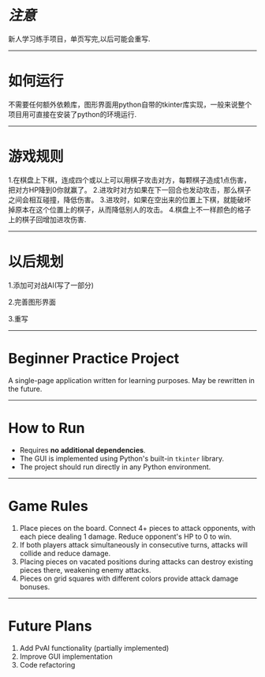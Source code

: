 # ***注意***

新人学习练手项目，单页写完,以后可能会重写.

---

# 如何运行

不需要任何额外依赖库，图形界面用python自带的tkinter库实现，一般来说整个项目用可直接在安装了python的环境运行.

---

# 游戏规则

1.在棋盘上下棋，连成四个或以上可以用棋子攻击对方，每颗棋子造成1点伤害，把对方HP降到0你就赢了。
2.进攻时对方如果在下一回合也发动攻击，那么棋子之间会相互碰撞，降低伤害。
3.进攻时，如果在空出来的位置上下棋，就能破坏掉原本在这个位置上的棋子，从而降低别人的攻击。
4.棋盘上不一样颜色的格子上的棋子回增加进攻伤害.

---

# 以后规划

1.添加可对战AI(写了一部分)

2.完善图形界面

3.重写


---

# **Beginner Practice Project**  
A single-page application written for learning purposes. May be rewritten in the future.

---

# How to Run  
- Requires **no additional dependencies**.  
- The GUI is implemented using Python's built-in `tkinter` library.  
- The project should run directly in any Python environment.  

---

# Game Rules  
1. Place pieces on the board. Connect 4+ pieces to attack opponents, with each piece dealing 1 damage. Reduce opponent's HP to 0 to win.  
2. If both players attack simultaneously in consecutive turns, attacks will collide and reduce damage.  
3. Placing pieces on vacated positions during attacks can destroy existing pieces there, weakening enemy attacks.  
4. Pieces on grid squares with different colors provide attack damage bonuses.

---

# Future Plans  
1. Add PvAI functionality (partially implemented)  
2. Improve GUI implementation  
3. Code refactoring  
